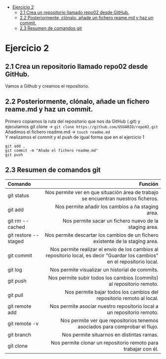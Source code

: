 - [Ejercicio 2](#ejercicio-2)
  - [2.1 Crea un repositorio llamado repo02 desde GitHub.](#21-crea-un-repositorio-llamado-repo02-desde-github)
  - [2.2 Posteriormente, clónalo, añade un fichero reame.md y haz un commit.](#22-posteriormente-clónalo-añade-un-fichero-reamemd-y-haz-un-commit)
  - [2.3 Resumen de comandos git](#23-resumen-de-comandos-git)
# Ejercicio 2
## 2.1 Crea un repositorio llamado repo02 desde GitHub.
Vamos a Github y creamos el repositorio. 

## 2.2 Posteriormente, clónalo, añade un fichero reame.md y haz un commit.
Primero copiamos la ruta del repositorio que nos da GitHub (.git) y ejecutamos git clone -> ``` git clone https://github.com/USUARIO/repo02.git ```  
Añadimos el fichero readme.md -> ``` touch readme.md ```  
Y realizamos el commit y el push de igual forma que en el ejercicio 1 
```
git add . 
git commit -m "Añado el fichero readme.md"
git push
```

## 2.3 Resumen de comandos git
|Comando |Función |
|:---- | ----:|
|git status| Nos permite ver en que situación área de trabajo se encuentran nuestros ficheros.|
|git add| Nos permite añadir los cambios a ña staging area.|
|git rm --cached| Nos permite sacar un fichero nuevo de la staging area.|
|git restore --staged| Nos permite descartar los cambios de un fichero existente de la staging area.|
|git commit| Nos permite realizar el envío de los cambios al repositorio local, es decir "Guardar los cambios" en el repositorio local.|
|git log | Nos permite visualizar un historial de commits.|
|git push | Nos permite subir todos los cambios (commits) al repositorio remoto.|
|git pull | Nos permite bajar todos los cambios del repositorio remoto al local.|
|git remote add |Nos permite asociar nuestro repositorio local a un repositorio remoto.|
|git remote -v |Nos permite ver que repositorios tenemos asociados para comprobar el flujo.|
|git branch | Nos permite situarnos en distintas ramas.|
|git clone | Nos permite clonar un repositorio remoto para trabajar con él.|
